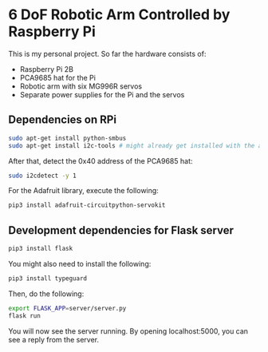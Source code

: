 # 6 DoF Robotic Arm Controlled by Raspberry Pi

This is my personal project. So far the hardware consists of:

- Raspberry Pi 2B
- PCA9685 hat for the Pi
- Robotic arm with six MG996R servos
- Separate power supplies for the Pi and the servos

## Dependencies on RPi

```sh
sudo apt-get install python-smbus
sudo apt-get install i2c-tools # might already get installed with the above
```

After that, detect the 0x40 address of the PCA9685 hat:

```sh
sudo i2cdetect -y 1
```

For the Adafruit library, execute the following:

```sh 
pip3 install adafruit-circuitpython-servokit
```

## Development dependencies for Flask server

```sh
pip3 install flask
```

You might also need to install the following:

```sh
pip3 install typeguard
```

Then, do the following:

```sh
export FLASK_APP=server/server.py
flask run
```

You will now see the server running. By opening localhost:5000, you can see a reply from the server.
